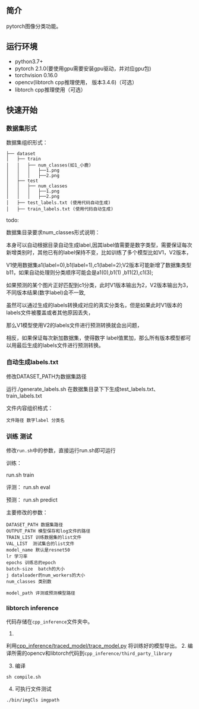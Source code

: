 ## 简介

pytorch图像分类功能。

## 运行环境

* python3.7+
* pytorch 2.1.0(要使用gpu需要安装gpu驱动，并对应gpu包)
* torchvision 0.16.0
* opencv(libtorch cpp推理使用， 版本3.4.6)（可选）
* libtorch cpp推理使用（可选）

## 快速开始

### 数据集形式

数据集组织形式：

```
├── dataset
│   ├── train
│   │   ├── num_classes(如1_小鹿)
│   │   │   ├──1.png
│   │   │   ├──2.png
│   ├── test
│   │   ├── num_classes
│   │   │   ├──1.png
│   │   │   ├──2.png
│   ├── test_labels.txt (使用代码自动生成)
│   ├── train_labels.txt (使用代码自动生成)

```

todo:

数据集目录要求num_classes形式说明：

本身可以自动根据目录自动生成label,因其label值需要是数字类型，需要保证每次新增类别时，其他已有的label保持不变，比如训练了多个模型比如V1，V2版本，

V1使用数据集a1(label=0),b1(label=1),c1(label=2);V2版本可能新增了数据集类型b11，如果自动处理则分类顺序可能会是a1(0),b1(1)
,b11(2),c1(3);

如果预测的某个图片正好匹配到c1分类，此时V1版本输出为2，V2版本输出为3，不同版本结果(数字label)会不一致,

虽然可以通过生成的labels转换成对应的真实分类名，但是如果此时V1版本的labels文件被覆盖或者其他原因丢失，

那么V1模型使用V2的labels文件进行预测转换就会出问题，

相反，如果保证每次新加数据集，使得数字 label值累加，那么所有版本模型都可以用最后生成的labels文件进行预测转换。

### 自动生成labels.txt

修改DATASET_PATH为数据集路径

运行./generate_labels.sh 在数据集目录下下生成test_labels.txt、train_labels.txt

文件内容组织格式：

`文件路径 数字label 分类名`

### 训练 测试

修改`run.sh`中的参数，直接运行run.sh即可运行

训练：

run.sh train

评测：
run.sh eval

预测：
run.sh predict

主要修改的参数：

```
DATASET_PATH 数据集路径
OUTPUT_PATH 模型保存和log文件的路径
TRAIN_LIST 训练数据集的list文件
VAL_LIST  测试集合的list文件
model_name 默认是resnet50
lr 学习率
epochs 训练总的epoch
batch-size  batch的大小
j dataloader的num_workers的大小
num_classes 类别数

model_path 评测或预测模型路径
```

### libtorch inference

代码存储在`cpp_inference`文件夹中。

1.
利用[cpp_inference/traced_model/trace_model.py](https://github.com/lxztju/pytorch_classification/blob/master/cpp_inference/traced_model/trace_model.py)
将训练好的模型导出。
2. 编译所需的opencv和libtorch代码到`cpp_inference/third_party_library`

3. 编译

```
sh compile.sh
```

4. 可执行文件测试

```
./bin/imgCls imgpath
```



